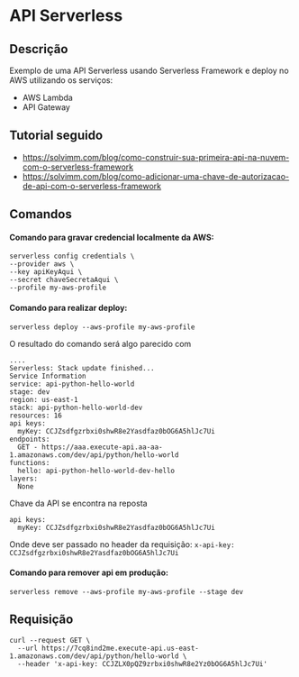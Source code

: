 # API Serverless

## Descrição
Exemplo de uma API Serverless usando Serverless Framework e deploy no AWS utilizando os serviços:
- AWS Lambda
- API Gateway

## Tutorial seguido
- https://solvimm.com/blog/como-construir-sua-primeira-api-na-nuvem-com-o-serverless-framework
- https://solvimm.com/blog/como-adicionar-uma-chave-de-autorizacao-de-api-com-o-serverless-framework

## Comandos

#### Comando para gravar credencial localmente da AWS:
```
serverless config credentials \
--provider aws \
--key apiKeyAqui \
--secret chaveSecretaAqui \
--profile my-aws-profile
```

#### Comando para realizar deploy:

```serverless deploy --aws-profile my-aws-profile```

O resultado do comando será algo parecido com 
```
....
Serverless: Stack update finished...
Service Information
service: api-python-hello-world
stage: dev
region: us-east-1
stack: api-python-hello-world-dev
resources: 16
api keys:
  myKey: CCJZsdfgzrbxi0shwR8e2Yasdfaz0bOG6A5hlJc7Ui
endpoints:
  GET - https://aaa.execute-api.aa-aa-1.amazonaws.com/dev/api/python/hello-world
functions:
  hello: api-python-hello-world-dev-hello
layers:
  None
```

Chave da API se encontra na reposta
```
api keys:
  myKey: CCJZsdfgzrbxi0shwR8e2Yasdfaz0bOG6A5hlJc7Ui
```

Onde deve ser passado no header da requisição:
```x-api-key: CCJZsdfgzrbxi0shwR8e2Yasdfaz0bOG6A5hlJc7Ui```

#### Comando para remover api em produção:

```serverless remove --aws-profile my-aws-profile --stage dev```

## Requisição

```
curl --request GET \
  --url https://7cq8ind2me.execute-api.us-east-1.amazonaws.com/dev/api/python/hello-world \
  --header 'x-api-key: CCJZLX0pQZ9zrbxi0shwR8e2Yz0bOG6A5hlJc7Ui'
```